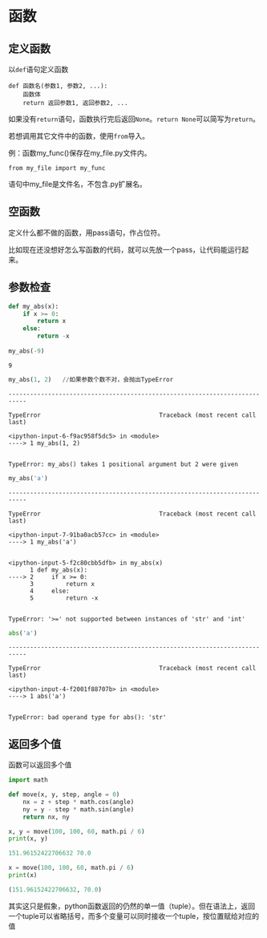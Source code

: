 
# 函数

## 定义函数

以`def`语句定义函数

```
def 函数名(参数1, 参数2, ...):
    函数体
    return 返回参数1, 返回参数2, ...
```

如果没有`return`语句，函数执行完后返回`None`。`return None`可以简写为`return`。

若想调用其它文件中的函数，使用`from`导入。

例：函数my_func()保存在my_file.py文件内。


```
from my_file import my_func
```

语句中my_file是文件名，不包含.py扩展名。

## 空函数

定义什么都不做的函数，用pass语句，作占位符。

比如现在还没想好怎么写函数的代码，就可以先放一个pass，让代码能运行起来。

## 参数检查




```python
def my_abs(x):
    if x >= 0:
        return x
    else:
        return -x
    
my_abs(-9)
```




    9




```python
my_abs(1, 2)   //如果参数个数不对，会抛出TypeError
```


    ---------------------------------------------------------------------------

    TypeError                                 Traceback (most recent call last)

    <ipython-input-6-f9ac958f5dc5> in <module>
    ----> 1 my_abs(1, 2)
    

    TypeError: my_abs() takes 1 positional argument but 2 were given



```python
my_abs('a')
```


    ---------------------------------------------------------------------------

    TypeError                                 Traceback (most recent call last)

    <ipython-input-7-91ba0acb57cc> in <module>
    ----> 1 my_abs('a')
    

    <ipython-input-5-f2c80cbb5dfb> in my_abs(x)
          1 def my_abs(x):
    ----> 2     if x >= 0:
          3         return x
          4     else:
          5         return -x


    TypeError: '>=' not supported between instances of 'str' and 'int'



```python
abs('a')
```


    ---------------------------------------------------------------------------

    TypeError                                 Traceback (most recent call last)

    <ipython-input-4-f2001f88707b> in <module>
    ----> 1 abs('a')
    

    TypeError: bad operand type for abs(): 'str'



## 返回多个值

函数可以返回多个值

```python
import math

def move(x, y, step, angle = 0)
    nx = z + step * math.cos(angle)
    ny = y - step * math.sin(angle)
    return nx, ny

x, y = move(100, 100, 60, math.pi / 6)
print(x, y)

151.96152422706632 70.0

x = move(100, 100, 60, math.pi / 6)
print(x)

(151.96152422706632, 70.0)
```

其实这只是假象，python函数返回的仍然的单一值（tuple）。但在语法上，返回一个tuple可以省略括号，而多个变量可以同时接收一个tuple，按位置赋给对应的值
